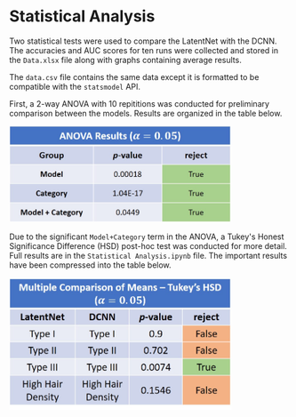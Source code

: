 # Statistical Analysis

Two statistical tests were used to compare the LatentNet with the
DCNN. The accuracies and AUC scores for ten runs were collected and 
stored in the ```Data.xlsx``` file along with graphs containing average results.

The ```data.csv``` file contains the same data except it is formatted
to be compatible with the ```statsmodel``` API. 

First, a 2-way ANOVA with 10 repititions was conducted for preliminary
comparison between the models. Results are organized in the table below.


<img src="ANOVA.jpg" alt="ANOVA" width="400"/>

<!-- ![ANOVA](ANOVA.jpg) -->

Due to the significant ```Model+Category``` term in the ANOVA, a 
Tukey's Honest Significance Difference (HSD) post-hoc test was conducted
for more detail. Full results are in the ```Statistical Analysis.ipynb```
file. The important results have been compressed into the table below.

<img src="Tukey.jpg" alt="HSD" width="400"/>

<!-- ![HSD](Tukey.jpg) -->